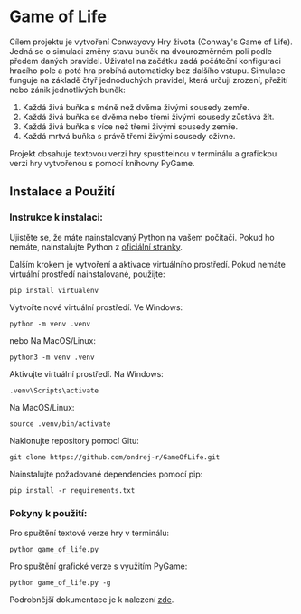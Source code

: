 # Game of Life

Cílem projektu je vytvoření Conwayovy Hry života (Conway's Game of Life). Jedná se o simulaci změny stavu buněk na dvourozměrném poli podle předem daných pravidel. Uživatel na začátku zadá počáteční konfiguraci hracího pole a poté hra probíhá automaticky bez dalšího vstupu. Simulace funguje na základě čtyř jednoduchých pravidel, která určují zrození, přežití nebo zánik jednotlivých buněk:

1. Každá živá buňka s méně než dvěma živými sousedy zemře.
2. Každá živá buňka se dvěma nebo třemi živými sousedy zůstává žít.
3. Každá živá buňka s více než třemi živými sousedy zemře.
4. Každá mrtvá buňka s právě třemi živými sousedy oživne.

Projekt obsahuje textovou verzi hry spustitelnou v terminálu a grafickou verzi hry vytvořenou s pomocí knihovny PyGame.

## Instalace a Použití

### Instrukce k instalaci:

Ujistěte se, že máte nainstalovaný Python na vašem počítači. Pokud ho nemáte, nainstalujte Python z [oficiální stránky](https://www.python.org/downloads/).

Dalším krokem je vytvoření a aktivace virtuálního prostředí. Pokud nemáte virtuální prostředí nainstalované, použijte:
```
pip install virtualenv
```
Vytvořte nové virtuální prostředí.
Ve Windows:
```
python -m venv .venv
```
nebo
Na MacOS/Linux:
```
python3 -m venv .venv
```
Aktivujte virtuální prostředí. Na Windows:
```
.venv\Scripts\activate
```
Na MacOS/Linux:
```
source .venv/bin/activate
```
Naklonujte repository pomocí Gitu:
```
git clone https://github.com/ondrej-r/GameOfLife.git
```
Nainstalujte požadované dependencies pomocí pip:

    pip install -r requirements.txt

### Pokyny k použití:

Pro spuštění textové verze hry v terminálu:
```
python game_of_life.py
```
Pro spuštění grafické verze s využitím PyGame:
```
python game_of_life.py -g
```

Podrobnější dokumentace je k nalezení [zde]().